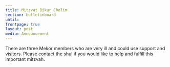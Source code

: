 ```yaml
---
title: Mitzvat Bikur Cholim
section: bulletinboard
until:
frontpage: true
layout: post
media: Announcement
---
```


There are three Mekor members who are very ill and could use support and visitors. Please contact the shul if you would like to help and fulfill this important mitzvah.
